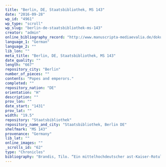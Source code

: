 ```yaml
---
title: "Berlin, DE, Staatsbibliothek, MS 143"
date: "2016-09-28"
wp_id: "4961"
wp_type: "scroll"
wp_slug: "berlin-de-staatsbibliothek-ms-143"
creator: "admin"
online_bibliography_record: "http://www.manuscripta-mediaevalia.de/dokumente/html/obj31200150,T"
language_1: "German"
language_2: ""
lib_lon: ""
meta_title: "Berlin, DE, Staatsbibliothek, MS 143"
date_quality: ""
length: "667"
repository_city: "Berlin"
number_of_pieces: ""
contents: "Popes and emperors."
completed: ""
repository_nation: "DE"
orientation: "H"
description: ""
prov_lon: ""
date_start: "1431"
prov_lat: ""
width: "19.5"
repository: "Staatsbibliothek"
repository_name_and_city: "Staatsbibliothek, Berlin DE"
shelfmark: "MS 143"
provenance: "Germany"
lib_lat: ""
online_images: ""
_scrolls_id: "62"
type: "Chronicles"
bibliography: "Brandis, Tilo. “Ein mittelhochdeutscher ast-Kaiser-Rotulus des 15. Jahrhunderts.” In Festschrift Albi Rosenthal, edited by Rudolf Elvers, 67–80. Tutzing: H. Schneider, 1984.<br/> Stork, Hans-Walter. “Spätmittelalterliche Gebetsbücher in Rollenform in Überlieferung Und Bild.” Gutenberg Jahrschrift 20 (2010): 43–78, 48 and n. 21."
---
```



